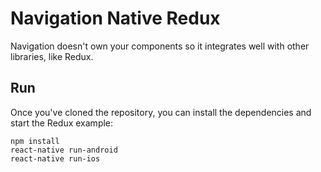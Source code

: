 # Navigation Native Redux
Navigation doesn't own your components so it integrates well with other libraries, like Redux.

## Run
Once you've cloned the repository, you can install the dependencies and start the Redux example:

    npm install
    react-native run-android
    react-native run-ios

